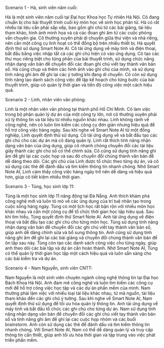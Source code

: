 Scenario 1 - Hà, sinh viên năm cuối:

Hà là một sinh viên năm cuối tại Đại học Khoa học Tự nhiên Hà Nội. Cô đang chuẩn bị cho bài thuyết trình cuối kỳ môn học về sinh học phân tử. Hà có rất nhiều tài liệu cần phải sắp xếp, bao gồm ghi chú từ các bài giảng, tài liệu tham khảo, hình ảnh minh họa và cả các đoạn ghi âm từ các cuộc phỏng vấn chuyên gia. Cô thường xuyên phải di chuyển giữa thư viện và nhà riêng, nên cần một công cụ linh hoạt có thể đồng bộ trên nhiều thiết bị. Hà quyết định thử sử dụng Smart Note AI. Cô tải ứng dụng về máy tính và điện thoại, bắt đầu bằng việc nhập tất cả các ghi chú hiện có vào ứng dụng. Cô tạo các thư mục riêng biệt cho từng phần của bài thuyết trình, sử dụng chức năng nhận dạng văn bản để chuyển đổi các đoạn ghi chú viết tay thành văn bản số. Hà cũng chụp và thêm các hình ảnh vào ghi chú của mình, và sử dụng tính năng ghi âm để ghi lại các ý tưởng khi đang di chuyển. Cô còn sử dụng tính năng tạo danh sách công việc để lập kế hoạch cho từng bước của bài thuyết trình, giúp cô quản lý thời gian và tiến độ công việc một cách hiệu quả.

Scenario 2 - Linh, nhân viên văn phòng:

Linh là một nhân viên văn phòng tại thành phố Hồ Chí Minh. Cô làm việc trong bộ phận quản lý dự án của một công ty lớn, nơi cô thường xuyên phải xử lý thông tin và tài liệu từ nhiều nguồn khác nhau. Linh không rành về công nghệ, nên cô luôn tìm kiếm các công cụ đơn giản nhưng hiệu quả để hỗ trợ công việc hàng ngày. Sau khi nghe về Smart Note AI từ một đồng nghiệp, Linh quyết định thử sử dụng. Cô tải ứng dụng về và bắt đầu tạo các ghi chú cho các dự án mà cô đang quản lý. Linh rất thích tính năng nhận dạng văn bản của ứng dụng, giúp cô nhanh chóng chuyển đổi các tài liệu giấy thành các ghi chú số có thể chỉnh sửa. Cô cũng sử dụng tính năng ghi âm để ghi lại các cuộc họp và sau đó chuyển đổi chúng thành văn bản để dễ dàng theo dõi. Các ghi chú của Linh được tổ chức theo từng dự án, và cô sử dụng các thẻ để đánh dấu và tìm kiếm thông tin nhanh chóng. Nhờ Smart Note AI, Linh cảm thấy công việc hàng ngày trở nên dễ dàng và hiệu quả hơn, giúp cô tiết kiệm nhiều thời gian.

Scenario 3 - Tùng, học sinh lớp 11:

Tùng là một học sinh lớp 11 năng động tại Đà Nẵng. Anh thích khám phá công nghệ mới và luôn tò mò về các ứng dụng của trí tuệ nhân tạo trong cuộc sống hàng ngày. Tùng có một lịch học rất bận rộn với nhiều môn học khác nhau và cần một công cụ để tổ chức thời gian học tập hiệu quả. Sau khi tìm hiểu, Tùng quyết định thử Smart Note AI. Anh tải ứng dụng về điện thoại và bắt đầu tạo các ghi chú cho từng môn học. Tùng sử dụng tính năng nhận dạng văn bản để chuyển đổi các ghi chú viết tay thành văn bản số, giúp anh dễ dàng chỉnh sửa và bổ sung thông tin. Anh cũng sử dụng tính năng ghi âm để ghi lại các bài giảng và chuyển đổi chúng thành văn bản để ôn tập sau này. Tùng còn tạo các danh sách công việc cho từng ngày, giúp anh theo dõi các bài tập và dự án cần hoàn thành. Nhờ Smart Note AI, Tùng có thể quản lý thời gian học tập một cách hiệu quả và luôn sẵn sàng cho các bài kiểm tra và dự án.

Scenario 4 - Nam Nguyễn, sinh viên CNTT:

Nam Nguyễn là một sinh viên chuyên ngành công nghệ thông tin tại Đại học Bách Khoa Hà Nội. Anh đam mê công nghệ và luôn tìm kiếm các công cụ mới để hỗ trợ công việc học tập và các dự án phần mềm của mình. Nam thường phải làm việc với nhiều loại tài liệu khác nhau, từ mã nguồn, tài liệu tham khảo đến các ghi chú ý tưởng. Sau khi nghe về Smart Note AI, Nam quyết định thử sử dụng để tối ưu hóa quản lý thông tin. Anh tải ứng dụng về máy tính và bắt đầu tổ chức các ghi chú cho từng dự án. Nam sử dụng tính năng nhận dạng văn bản để chuyển đổi các ghi chú viết tay thành văn bản số và tính năng ghi âm để ghi lại các cuộc họp nhóm và các buổi brainstorm. Anh còn sử dụng các thẻ để đánh dấu và tìm kiếm thông tin nhanh chóng. Với Smart Note AI, Nam có thể dễ dàng quản lý và truy cập thông tin cần thiết, giúp anh tối ưu hóa thời gian và tập trung vào việc phát triển phần mềm.
